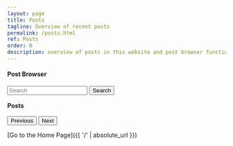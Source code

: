 ```yaml
---
layout: page
title: Posts
tagline: Overview of recent posts
permalink: /posts.html
ref: Posts
order: 0
description: overview of posts in this website and post browser functionality to search relevant posts
---
```


 <!-- skeleton-->
<h4>Post Browser</h4>
<div class="input-field">
                    <input placeholder="Search" id="searchText" type="text" required class="validate">
                    <button id="searchBtn">Search</button>
                </div>
   <div class="container">
      
<h4 style="margin-bottom: 1rem; margin-top: 1rem;">Posts</h4>
      
 <div id="posts"></div>
      <div id="navigatie" class="center">
        <p id="pageNumber"></p>
        <p id="buttonContainer">
          <input type="button" value="Previous" id="vorige" title="Vorige" />
          <input type="button" value="Next" id="volgende" title="Volgende" />
        </p>
      </div>
    </div>
<script src="addedJS/index.js" type="module"></script>

 <!-- start dynamische generatie JS-->




[Go to the Home Page]({{ '/' | absolute_url }})

